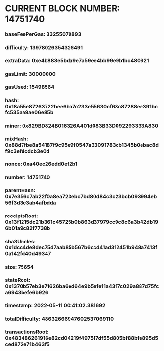 # CURRENT BLOCK NUMBER: 14751740

### baseFeePerGas: 33255079893
### difficulty: 13978026354326491
### extraData: 0xe4b883e5bda9e7a59ee4bb99e9b1bc480921
### gasLimit: 30000000
### gasUsed: 15498564
### hash: 0x18a55e87263722bee6ba7c233e55630cf68c87288ee391bcfc535aa9ae06e85b
### miner: 0x829BD824B016326A401d083B33D092293333A830
### mixHash: 0x88d7fbe8a54187f9c95e9f0547a33091783cb1345b0ebac8df9c3efdcdcb3e0d
### nonce: 0xa40ec26edd0ef2b1
### number: 14751740
### parentHash: 0x7e356c7ab22f0a8ea723ebc7bd80d84c3c23bcb093994eb56f3d3c3ab4afbdda
### receiptsRoot: 0x13f1215dc21b361c45725b0b863d37979cc9c8c6a3b42db196b01a9c82f7738b
### sha3Uncles: 0x1dcc4de8dec75d7aab85b567b6ccd41ad312451b948a7413f0a142fd40d49347
### size: 75654
### stateRoot: 0x1370b57eb3e71626ba6ed64e9b5efe11a4317c029a887d75fca6943befe6b926
### timestamp: 2022-05-11 00:41:02.381692
### totalDifficulty: 48632666947602537069110
### transactionsRoot: 0x483486261916e82cd04219f497517df55d805bf88bfe895d5ced872e71b463f5
